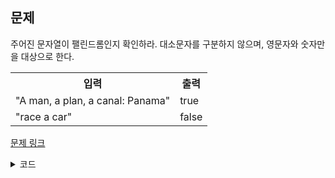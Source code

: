 ## 문제

주어진 문자열이 팰린드롬인지 확인하라. 대소문자를 구분하지 않으며, 영문자와 숫자만을 대상으로 한다.

 <table>
	<th>입력</th>
	<th>출력</th>
	<tr><!-- 첫번째 줄 시작 -->
	    <td>"A man, a plan, a canal: Panama"</td>
	    <td>true</td>
	</tr><!-- 첫번째 줄 끝 -->
	<tr><!-- 두번째 줄 시작 -->
	    <td>"race a car"</td>
	    <td>false</td>
	</tr><!-- 두번째 줄 끝 -->
    </table>

<a href="https://leetcode.com/problems/valid-palindrome/" target="_blank">문제 링크</a>

<details>
<summary>코드</summary>
<div markdown="1">

```python
from typing import Deque
import collections
import re


class Solution:
    def isPalindrome(self, s: str) -> bool:
        strs = []

        for char in s:
            if char.isalnum():
                strs.append(char.lower())

        # 펠린드롬 여부 판별
        while len(strs) > 1:
            if strs.pop(0) != strs.pop():
                return False

        return True


    def isPalindrome(self, s: str) -> bool:
        strs: Deque = collections.deque()

        for char in s:
            if char.isalnum():
                strs.append(char.lower())

        while len(strs) > 1:
            if strs.popleft() != strs.pop():
                return False

        return True


    def isPalindrome(self, s: str) -> bool:
        s = s.lower()

        # 정규식으로 불필요한 문자 필터링
        s = re.sub('[^0-9a-z]', '', s)

        return s == s[::-1]
```

</div>
</details>
